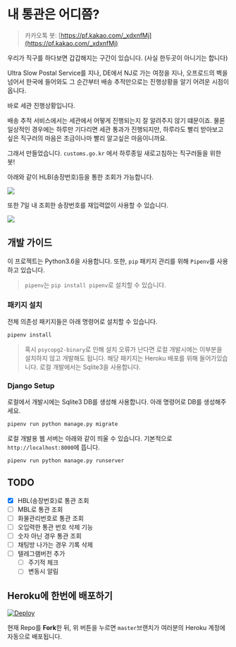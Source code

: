 # 내 통관은 어디쯤?

> 카카오톡 봇: [https://pf.kakao.com/_xdxnfMj](https://pf.kakao.com/_xdxnfMj)

우리가 직구를 하다보면 갑갑해지는 구간이 있습니다. (사실 한두곳이 아니기는 합니다)

Ultra Slow Postal Service를 지나, DE에서 NJ로 가는 여정을 지나, 
오프로드의 벽을 넘어서 한국에 들어와도 그 순간부터 배송 추적만으로는 진행상황을 알기 어려운 시점이 옵니다.

바로 세관 진행상황입니다. 

배송 추적 서비스에서는 세관에서 어떻게 진행되는지 잘 알려주지 않기 떄문이죠.
물론 일상적인 경우에는 하루만 기다리면 세관 통과가 진행되지만, 
하루라도 빨리 받아보고 싶은 직구러의 마음은 조금이나마 빨리 알고싶은 마음이니까요.

그래서 만들었습니다. `customs.go.kr` 에서 하루종일 새로고침하는 직구러들을 위한 봇!

아래와 같이 HLB(송장번호)등을 통한 조회가 가능합니다.

<img src='https://user-images.githubusercontent.com/11323660/46076623-0ddd6300-c1c9-11e8-8dbd-d87ea2c7fee6.jpg' style="max-wigth:350px" />

또한 7일 내 조회한 송장번호를 재입력없이 사용할 수 있습니다.

<img src='https://user-images.githubusercontent.com/11323660/46076624-0ddd6300-c1c9-11e8-82e0-e24fe3fcc2f1.jpg' style="max-wigth:350px" />

## 개발 가이드

이 프로젝트는 Python3.6을 사용합니다. 또한, `pip` 패키지 관리를 위해 `Pipenv`를 사용하고 있습니다.

> `pipenv`는 `pip install pipenv`로 설치할 수 있습니다.

### 패키지 설치 

전체 의존성 패키지들은 아래 명령어로 설치할 수 있습니다.

```bash
pipenv install 
```

> 혹시 `psycopg2-binary`로 인해 설치 오류가 난다면 로컬 개발시에는 이부분을 설치하지 않고 개발해도 됩니다. 해당 패키지는 Heroku 배포를 위해 들어가있습니다. 로컬 개발에서는 Sqlite3을 사용합니다.

### Django Setup

로컬에서 개발시에는 Sqlite3 DB를 생성해 사용합니다. 아래 명령어로 DB를 생성해주세요.

```bash
pipenv run python manage.py migrate
```

로컬 개발용 웹 서버는 아래와 같이 띄울 수 있습니다. 기본적으로 `http://localhost:8000`에 뜹니다.

```bash
pipenv run python manage.py runserver
```

## TODO

- [x] HBL(송장번호)로 통관 조회
- [ ] MBL로 통관 조회
- [ ] 화물관리번호로 통관 조회
- [ ] 오입력한 통관 번호 삭제 기능
- [ ] 숫자 아닌 경우 통관 조회
- [ ] 채팅방 나가는 경우 기록 삭제
- [ ] 텔레그램버전 추가
    - [ ] 주기적 체크
    - [ ] 변동시 알림

## Heroku에 한번에 배포하기

[![Deploy](https://www.herokucdn.com/deploy/button.svg)](https://heroku.com/deploy)

현재 Repo를 **Fork**한 뒤, 위 버튼을 누르면 `master`브랜치가 여러분의 Heroku 계정에 자동으로 배포됩니다.
